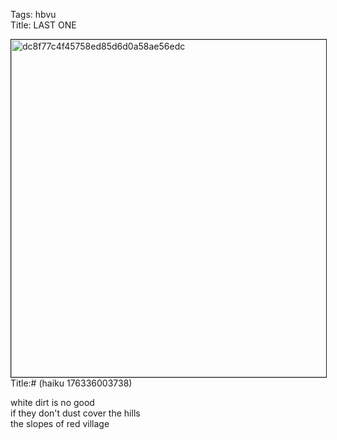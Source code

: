 Tags: hbvu  
Title: LAST ONE  
  
<img src="https://objects.hbvu.su/blotpix/2016/04/27.jpeg" width="540" height="540" alt="dc8f77c4f45758ed85d6d0a58ae56edc" border="1">
Title:# (haiku 176336003738)
  
white dirt is no good  
if they don't dust cover the hills  
the slopes of red village  
